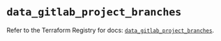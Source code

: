 # `data_gitlab_project_branches`

Refer to the Terraform Registry for docs: [`data_gitlab_project_branches`](https://registry.terraform.io/providers/gitlabhq/gitlab/18.1.0/docs/data-sources/project_branches).
